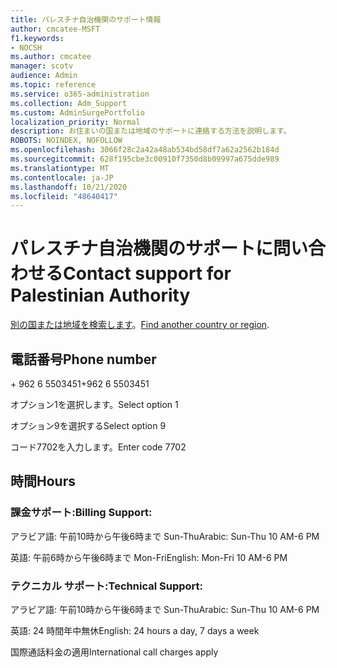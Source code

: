 ```yaml
---
title: パレスチナ自治機関のサポート情報
author: cmcatee-MSFT
f1.keywords:
- NOCSH
ms.author: cmcatee
manager: scotv
audience: Admin
ms.topic: reference
ms.service: o365-administration
ms.collection: Adm_Support
ms.custom: AdminSurgePortfolio
localization_priority: Normal
description: お住まいの国または地域のサポートに連絡する方法を説明します。
ROBOTS: NOINDEX, NOFOLLOW
ms.openlocfilehash: 3066f28c2a42a48ab534bd58df7a62a2562b184d
ms.sourcegitcommit: 628f195cbe3c00910f7350d8b09997a675dde989
ms.translationtype: MT
ms.contentlocale: ja-JP
ms.lasthandoff: 10/21/2020
ms.locfileid: "48640417"
---
```

# <a name="contact-support-for-palestinian-authority"></a><span data-ttu-id="bc06e-103">パレスチナ自治機関のサポートに問い合わせる</span><span class="sxs-lookup"><span data-stu-id="bc06e-103">Contact support for Palestinian Authority</span></span>

<span data-ttu-id="bc06e-104">[別の国または地域を検索します](../contact-support-for-business-products.md)。</span><span class="sxs-lookup"><span data-stu-id="bc06e-104">[Find another country or region](../contact-support-for-business-products.md).</span></span>

## <a name="phone-number"></a><span data-ttu-id="bc06e-105">電話番号</span><span class="sxs-lookup"><span data-stu-id="bc06e-105">Phone number</span></span>
<span data-ttu-id="bc06e-106">+ 962 6 5503451</span><span class="sxs-lookup"><span data-stu-id="bc06e-106">+962 6 5503451</span></span>

<span data-ttu-id="bc06e-107">オプション1を選択します。</span><span class="sxs-lookup"><span data-stu-id="bc06e-107">Select option 1</span></span>

<span data-ttu-id="bc06e-108">オプション9を選択する</span><span class="sxs-lookup"><span data-stu-id="bc06e-108">Select option 9</span></span>

<span data-ttu-id="bc06e-109">コード7702を入力します。</span><span class="sxs-lookup"><span data-stu-id="bc06e-109">Enter code 7702</span></span>

## <a name="hours"></a><span data-ttu-id="bc06e-110">時間</span><span class="sxs-lookup"><span data-stu-id="bc06e-110">Hours</span></span>
### <a name="billing-support"></a><span data-ttu-id="bc06e-111">課金サポート:</span><span class="sxs-lookup"><span data-stu-id="bc06e-111">Billing Support:</span></span>

<span data-ttu-id="bc06e-112">アラビア語: 午前10時から午後6時まで Sun-Thu</span><span class="sxs-lookup"><span data-stu-id="bc06e-112">Arabic: Sun-Thu 10 AM-6 PM</span></span>

<span data-ttu-id="bc06e-113">英語: 午前6時から午後6時まで Mon-Fri</span><span class="sxs-lookup"><span data-stu-id="bc06e-113">English: Mon-Fri 10 AM-6 PM</span></span>

### <a name="technical-support"></a><span data-ttu-id="bc06e-114">テクニカル サポート:</span><span class="sxs-lookup"><span data-stu-id="bc06e-114">Technical Support:</span></span>

<span data-ttu-id="bc06e-115">アラビア語: 午前10時から午後6時まで Sun-Thu</span><span class="sxs-lookup"><span data-stu-id="bc06e-115">Arabic: Sun-Thu 10 AM-6 PM</span></span>

<span data-ttu-id="bc06e-116">英語: 24 時間年中無休</span><span class="sxs-lookup"><span data-stu-id="bc06e-116">English: 24 hours a day, 7 days a week</span></span>

<span data-ttu-id="bc06e-117">国際通話料金の適用</span><span class="sxs-lookup"><span data-stu-id="bc06e-117">International call charges apply</span></span>
